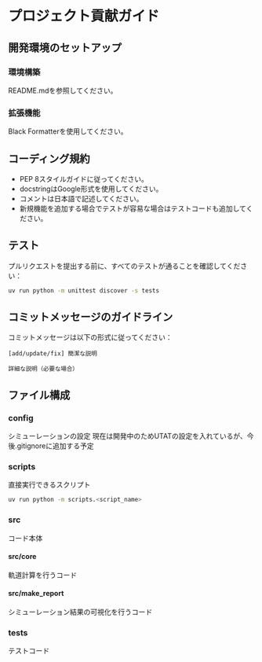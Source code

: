 # プロジェクト貢献ガイド

## 開発環境のセットアップ

### 環境構築

README.mdを参照してください。

### 拡張機能
Black Formatterを使用してください。

## コーディング規約

- PEP 8スタイルガイドに従ってください。
- docstringはGoogle形式を使用してください。
- コメントは日本語で記述してください。
- 新規機能を追加する場合でテストが容易な場合はテストコードも追加してください。

## テスト

プルリクエストを提出する前に、すべてのテストが通ることを確認してください：

```bash
uv run python -m unittest discover -s tests
```

## コミットメッセージのガイドライン

コミットメッセージは以下の形式に従ってください：

```
[add/update/fix] 簡潔な説明

詳細な説明（必要な場合）
```

## ファイル構成

### config
シミューレーションの設定
現在は開発中のためUTATの設定を入れているが、今後.gitignoreに追加する予定

### scripts
直接実行できるスクリプト
```bash
uv run python -m scripts.<script_name>
```

### src
コード本体

#### src/core

軌道計算を行うコード

#### src/make_report

シミューレーション結果の可視化を行うコード

### tests
テストコード